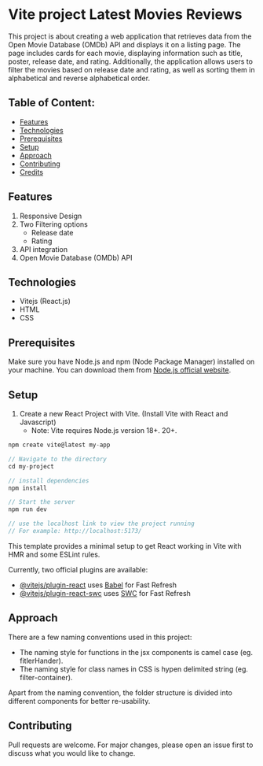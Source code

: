 # Vite project Latest Movies Reviews

This project is about creating a web application that retrieves data from the Open Movie Database (OMDb) API and displays it on a listing page. The page includes cards for each movie, displaying information such as title, poster, release date, and rating. Additionally, the application allows users to filter the movies based on release date and rating, as well as sorting them in alphabetical and reverse alphabetical order.

## Table of Content:

- [Features](#Features)
- [Technologies](#Technologies)
- [Prerequisites](#Prerequisites)
- [Setup](#Setup)
- [Approach](#approach)
- [Contributing](#Contributing)
- [Credits](#credits)

## Features

1. Responsive Design
2. Two Filtering options
   - Release date
   - Rating
3. API integration
4. Open Movie Database (OMDb) API

## Technologies

- Vitejs (React.js)
- HTML
- CSS

## Prerequisites

Make sure you have Node.js and npm (Node Package Manager) installed on your machine. You can download them from [Node.js official website](https://nodejs.org/).

## Setup

1. Create a new React Project with Vite. (Install Vite with React and Javascript) 
   - Note: Vite requires Node.js version 18+. 20+.

```javascript
npm create vite@latest my-app

// Navigate to the directory
cd my-project

// install dependencies
npm install

// Start the server
npm run dev

// use the localhost link to view the project running
// For example: http://localhost:5173/
```
This template provides a minimal setup to get React working in Vite with HMR and some ESLint rules.

Currently, two official plugins are available:

- [@vitejs/plugin-react](https://github.com/vitejs/vite-plugin-react/blob/main/packages/plugin-react/README.md) uses [Babel](https://babeljs.io/) for Fast Refresh
- [@vitejs/plugin-react-swc](https://github.com/vitejs/vite-plugin-react-swc) uses [SWC](https://swc.rs/) for Fast Refresh

## Approach

There are a few naming conventions used in this project:

- The naming style for functions in the jsx components is camel case (eg. fitlerHander).
- The naming style for class names in CSS is hypen delimited string (eg. filter-container).

Apart from the naming convention, the folder structure is divided into different components for better re-usability.

## Contributing

Pull requests are welcome. For major changes, please open an issue first
to discuss what you would like to change.
